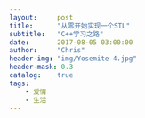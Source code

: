 ```yaml
---
layout:     post
title:      "从零开始实现一个STL"
subtitle:   "C++学习之路"
date:       2017-08-05 03:00:00
author:     "Chris"
header-img: "img/Yosemite 4.jpg"
header-mask: 0.3
catalog:    true
tags:
    - 爱情
    - 生活
---
```




